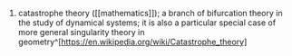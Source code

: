 1. catastrophe theory ([[mathematics]]); a branch of bifurcation theory in the study of dynamical systems; it is also a particular special case of more general singularity theory in geometry^[https://en.wikipedia.org/wiki/Catastrophe_theory]